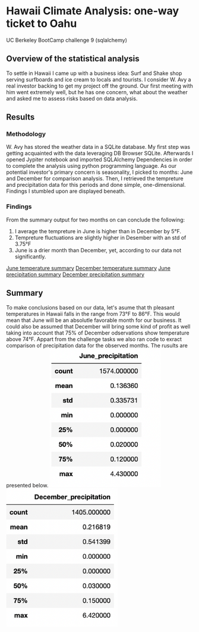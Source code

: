 # Hawaii Climate Analysis: one-way ticket to Oahu
UC Berkeley BootCamp challenge 9 (sqlalchemy)


## Overview of the statistical analysis

To settle in Hawaii I came up with a business idea: Surf and Shake shop serving surfboards and ice cream to locals and tourists. I consider W. Avy a real investor backing to get my project off the ground. Our first meeting with him went extremely well, but he has one concern, what about the weather and asked me to assess risks based on data analysis.

## Results

### Methodology
W. Avy has stored the weather data in a SQLite database. My first step was getting acquainted with the data leveraging DB Browser SQLite. Afterwards I opened Jypiter notebook and imported SQLAlchemy Dependencies in order to complete the analysis using python programming language.
As our potential investor's primary concern is seasonality, I picked to months: June and December for comparison analysis. Then, I retrieved the tempreture and precipitation data for this periods and done simple, one-dimensional. Findings I stumbled upon are displayed beneath.

### Findings
From the summary output for two months on can conclude the following:
1. I average the tempreture in June is higher than in December by 5°F. 
2. Tempreture fluctuations are slightly higher in Desember with an std of 3.75°F
3. June is a drier month than December, yet, according to our data not significantly.

[June temperature summary]("https://github.com/ArmineKhanan/hawaii_climate_analysis/blob/main/images/June%20temp.png" ) 
[December temperature summary]("https://github.com/ArmineKhanan/hawaii_climate_analysis/blob/main/images/December%20temp.png")
[June precipitation summary]("https://github.com/ArmineKhanan/hawaii_climate_analysis/blob/main/images/June%20prcp.png")
[December precipitation summary]("https://github.com/ArmineKhanan/hawaii_climate_analysis/blob/main/images/December%20prcp.png" )

## Summary
To make conclusions based on our data, let's asume that th pleasant temperatures in Hawaii falls in the range from 73°F to 86°F. This would mean that June will be an absolutle favorable month for our business. It could also be assumed that December will bring some kind of profit as well taking into account that 75% of December odservations show temperature above 74°F. 
Appart from the challenge tasks we also ran code to exract comparison of precipitation data for the observed months. The rusults are presented below.
<img src="https://github.com/ArmineKhanan/hawaii_climate_analysis/blob/main/images/June%20prcp.png" width ="300"> <img src="https://github.com/ArmineKhanan/hawaii_climate_analysis/blob/main/images/December%20prcp.png" width="300" />
